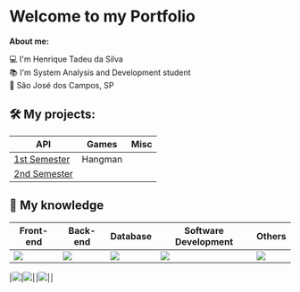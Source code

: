 # Welcome to my Portfolio

**About me:**

💻 I'm Henrique Tadeu da Silva <br/>
📚 I'm System Analysis and Development student <br/>
🏡 São José dos Campos, SP <br/>

## 🛠 My projects:

|API|Games|Misc|
|---|---|---|
|[1st Semester](https://github.com/CodeDontBlow/Scrum-Tutor)|Hangman||
|[2nd Semester](https://github.com/CodeDontBlow/DocEye)|||

## 📖 My knowledge

|Front-end|Back-end|Database|Software Development|Others|
|---|---|---|---|---|
|<img src="https://img.shields.io/badge/HTML5-E34F26?style=for-the-badge&logo=html5&logoColor=white">|<img src="https://img.shields.io/badge/Python-FFD43B?style=for-the-badge&logo=python&logoColor=blue">|<img src="https://img.shields.io/badge/MySQL-005C84?style=for-the-badge&logo=mysql&logoColor=white">|<img src="https://img.shields.io/badge/C-00599C?style=for-the-badge&logo=c&logoColor=white">|<img src="https://img.shields.io/badge/Microsoft_Office-D83B01?style=for-the-badge&logo=microsoft-office&logoColor=white">|

|<img src="https://img.shields.io/badge/CSS3-1572B6?style=for-the-badge&logo=css3&logoColor=white">|<img src="https://img.shields.io/badge/React-20232A?style=for-the-badge&logo=react&logoColor=61DAFB">|$\!$|<img src="	https://img.shields.io/badge/C%2B%2B-00599C?style=for-the-badge&logo=c%2B%2B&logoColor=white">|$\!$|




